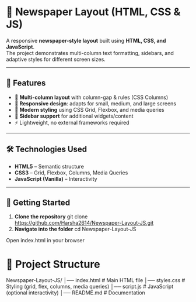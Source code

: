# 📰 Newspaper Layout (HTML, CSS & JS)

A responsive **newspaper-style layout** built using **HTML, CSS, and JavaScript**.  
The project demonstrates multi-column text formatting, sidebars, and adaptive styles for different screen sizes.

---

## 📌 Features
- 📰 **Multi-column layout** with column-gap & rules (CSS Columns)
- 📱 **Responsive design**: adapts for small, medium, and large screens
- 🎨 **Modern styling** using CSS Grid, Flexbox, and media queries
- 📑 **Sidebar support** for additional widgets/content
- ⚡ Lightweight, no external frameworks required

---

## 🛠️ Technologies Used
- **HTML5** – Semantic structure  
- **CSS3** – Grid, Flexbox, Columns, Media Queries  
- **JavaScript (Vanilla)** – Interactivity  
---

## 🚀 Getting Started

1. **Clone the repository**
   git clone https://github.com/Harsha2614/Newspaper-Layout-JS.git
2. **Navigate into the folder**
   cd Newspaper-Layout-JS
   
Open index.html in your browser

# 📂 Project Structure
Newspaper-Layout-JS/
│── index.html        # Main HTML file
│── styles.css        # Styling (grid, flex, columns, media queries)
│── script.js         # JavaScript (optional interactivity)
│── README.md         # Documentation
